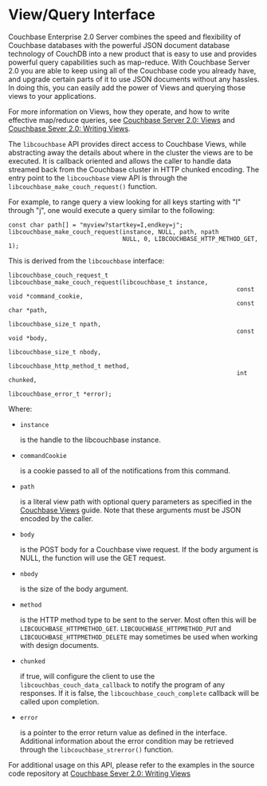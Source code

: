 # View/Query Interface

Couchbase Enterprise 2.0 Server combines the speed and flexibility of Couchbase
databases with the powerful JSON document database technology of CouchDB into a
new product that is easy to use and provides powerful query capabilities such as
map-reduce. With Couchbase Server 2.0 you are able to keep using all of the
Couchbase code you already have, and upgrade certain parts of it to use JSON
documents without any hassles. In doing this, you can easily add the power of
Views and querying those views to your applications.

For more information on Views, how they operate, and how to write effective
map/reduce queries, see [Couchbase Server 2.0:
Views](http://www.couchbase.com/docs/couchbase-manual-2.0/couchbase-views.html)
and [Couchbase Sever 2.0: Writing
Views](http://www.couchbase.com/docs/couchbase-manual-2.0/couchbase-views-writing.html).

The `libcouchbase` API provides direct access to Couchbase Views, while
abstracting away the details about where in the cluster the views are to be
executed. It is callback oriented and allows the caller to handle data streamed
back from the Couchbase cluster in HTTP chunked encoding. The entry point to the
`libcouchbase` view API is through the `libcouchbase_make_couch_request()`
function.

For example, to range query a view looking for all keys starting with "I"
through "j", one would execute a query similar to the following:


```
const char path[] = "myview?startkey=I,endkey=j";
libcouchbase_make_couch_request(instance, NULL, path, npath
                                NULL, 0, LIBCOUCHBASE_HTTP_METHOD_GET, 1);
```

This is derived from the `libcouchbase` interface:


```
libcouchbase_couch_request_t libcouchbase_make_couch_request(libcouchbase_t instance,
                                                                const void *command_cookie,
                                                                const char *path,
                                                                libcouchbase_size_t npath,
                                                                const void *body,
                                                                libcouchbase_size_t nbody,
                                                                libcouchbase_http_method_t method,
                                                                int chunked,
                                                                libcouchbase_error_t *error);
```

Where:

 * `instance`

   is the handle to the libcouchbase instance.

 * `commandCookie`

   is a cookie passed to all of the notifications from this command.

 * `path`

   is a literal view path with optional query parameters as specified in the
   [Couchbase
   Views](http://www.couchbase.com/docs/couchbase-manual-2.0/couchbase-views.html)
   guide. Note that these arguments must be JSON encoded by the caller.

 * `body`

   is the POST body for a Couchbase viwe request. If the body argument is NULL, the
   function will use the GET request.

 * `nbody`

   is the size of the body argument.

 * `method`

   is the HTTP method type to be sent to the server. Most often this will be
   `LIBCOUCHBASE_HTTPMETHOD_GET`. `LIBCOUCHBASE_HTTPMETHOD_PUT` and
   `LIBCOUCHBASE_HTTPMETHOD_DELETE` may sometimes be used when working with design
   documents.

 * `chunked`

   if true, will configure the client to use the `libcouchbas_couch_data_callback`
   to notify the program of any responses. If it is false, the
   `libcouchbase_couch_complete` callback will be called upon completion.

 * `error`

   is a pointer to the error return value as defined in the interface. Additional
   information about the error condition may be retrieved through the
   `libcouchbase_strerror()` function.

For additional usage on this API, please refer to the examples in the source
code repository at [Couchbase Sever 2.0: Writing
Views](https://github.com/couchbase/libcouchbase/blob/7b9c3170abc05afebcfb6bcd9bf5aa111025fe1d/example/couchview.c)

<a id="couchbase-sdk-c-rn"></a>

